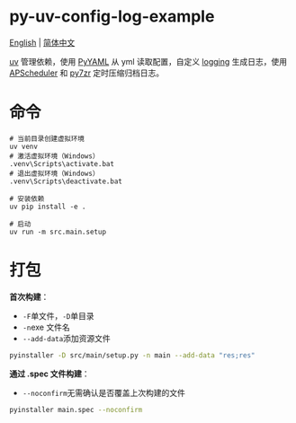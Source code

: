 # py-uv-config-log-example

[English](./README.md) | [简体中文](./README_CN.md)

[uv](https://docs.astral.sh/uv/) 管理依赖，使用 [PyYAML](https://pyyaml.org/) 从 yml 读取配置，自定义 [logging](https://docs.python.org/3/library/logging.html) 生成日志，使用 [APScheduler](https://apscheduler.readthedocs.io/) 和 [py7zr](https://py7zr.readthedocs.io/) 定时压缩归档日志。

# 命令

```shell
# 当前目录创建虚拟环境
uv venv
# 激活虚拟环境（Windows）
.venv\Scripts\activate.bat
# 退出虚拟环境（Windows）
.venv\Scripts\deactivate.bat

# 安装依赖
uv pip install -e .

# 启动
uv run -m src.main.setup
```

# 打包

**首次构建**：

* `-F`单文件，`-D`单目录
* `-n`exe 文件名
* `--add-data`添加资源文件

```bash
pyinstaller -D src/main/setup.py -n main --add-data "res;res"
```

**通过 .spec 文件构建**：

* `--noconfirm`无需确认是否覆盖上次构建的文件

```bash
pyinstaller main.spec --noconfirm
```
